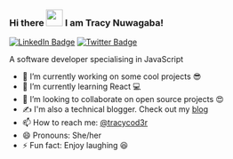 ### Hi there <img src="https://raw.githubusercontent.com/MartinHeinz/MartinHeinz/master/wave.gif" width="30px"> I am Tracy Nuwagaba!

[![LinkedIn Badge](https://img.shields.io/badge/LinkedIn-Profile-informational?style=flat&logo=linkedin&logoColor=white&color=0D76A8)](https://www.linkedin.com/in/tracy-nuwagaba/)
[![Twitter Badge](https://img.shields.io/badge/Twitter-Profile-informational?style=flat&logo=twitter&logoColor=white&color=1CA2F1)](https://twitter.com/tracycod3r)

A software developer specialising in JavaScript
  
- 🔭 I’m currently working on some cool projects 😎
- 🌱 I’m currently learning React 💻
- 👯 I’m looking to collaborate on open source projects 😍
- ✍️ I'm also a technical blogger. Check out my [blog](https://tracy.hashnode.dev/)
- 📫 How to reach me: [@tracycod3r](https://twitter.com/tracycod3r)
- 😄 Pronouns: She/her
- ⚡ Fun fact: Enjoy laughing 😆

<!--
**tracycod3r/tracycod3r** is a ✨ _special_ ✨ repository because its `README.md` (this file) appears on your GitHub profile.

<A software developer specialising in JavaScript>
  
---

---

🧰 Toolbox

<img src ="https://worldvectorlogo.com/logo/html5" alt="Html Logo" width="50" height="50"/>

---


Here are some ideas to get you started:

- 🔭 I’m currently working on ...
- 🌱 I’m currently learning ...
- 👯 I’m looking to collaborate on ...
- 🤔 I’m looking for help with ...
- 💬 Ask me about ...
- 📫 How to reach me: ...
- 😄 Pronouns: ...
- ⚡ Fun fact: ...
-->
